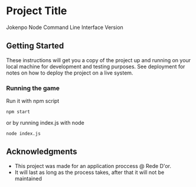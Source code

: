 # Project Title

Jokenpo Node Command Line Interface Version

## Getting Started

These instructions will get you a copy of the project up and running on your local machine for development and testing purposes. See deployment for notes on how to deploy the project on a live system.

### Running the game

Run it with npm script

```
npm start
```

or by running index.js with node

```
node index.js
```

## Acknowledgments

* This project was made for an application proccess @ Rede D'or.
* It will last as long as the process takes, after that it will not be maintained